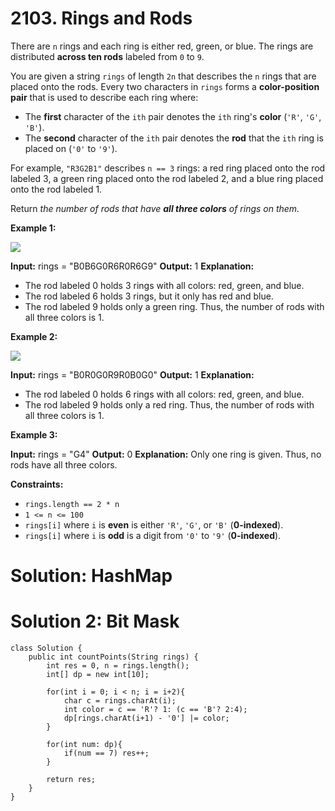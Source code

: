 # 2103. Rings and Rods
There are  `n`  rings and each ring is either red, green, or blue. The rings are distributed  **across ten rods**  labeled from  `0`  to  `9`.

You are given a string  `rings`  of length  `2n`  that describes the  `n`  rings that are placed onto the rods. Every two characters in  `rings`  forms a  **color-position pair**  that is used to describe each ring where:

-   The  **first**  character of the  `ith`  pair denotes the  `ith`  ring's  **color**  (`'R'`,  `'G'`,  `'B'`).
-   The  **second**  character of the  `ith`  pair denotes the  **rod**  that the  `ith`  ring is placed on (`'0'`  to  `'9'`).

For example,  `"R3G2B1"`  describes  `n == 3`  rings: a red ring placed onto the rod labeled 3, a green ring placed onto the rod labeled 2, and a blue ring placed onto the rod labeled 1.

Return  _the number of rods that have  **all three colors**  of rings on them._

**Example 1:**

![](https://assets.leetcode.com/uploads/2021/11/23/ex1final.png)

**Input:** rings = "B0B6G0R6R0R6G9"
**Output:** 1
**Explanation:** 
- The rod labeled 0 holds 3 rings with all colors: red, green, and blue.
- The rod labeled 6 holds 3 rings, but it only has red and blue.
- The rod labeled 9 holds only a green ring.
Thus, the number of rods with all three colors is 1.

**Example 2:**

![](https://assets.leetcode.com/uploads/2021/11/23/ex2final.png)

**Input:** rings = "B0R0G0R9R0B0G0"
**Output:** 1
**Explanation:** 
- The rod labeled 0 holds 6 rings with all colors: red, green, and blue.
- The rod labeled 9 holds only a red ring.
Thus, the number of rods with all three colors is 1.

**Example 3:**

**Input:** rings = "G4"
**Output:** 0
**Explanation:** 
Only one ring is given. Thus, no rods have all three colors.

**Constraints:**

-   `rings.length == 2 * n`
-   `1 <= n <= 100`
-   `rings[i]`  where  `i`  is  **even**  is either  `'R'`,  `'G'`, or  `'B'`  (**0-indexed**).
-   `rings[i]`  where  `i`  is  **odd**  is a digit from  `'0'`  to  `'9'`  (**0-indexed**).

# Solution: HashMap

# Solution 2: Bit Mask
```
class Solution {
    public int countPoints(String rings) {
        int res = 0, n = rings.length();
        int[] dp = new int[10];
        
        for(int i = 0; i < n; i = i+2){
            char c = rings.charAt(i);
            int color = c == 'R'? 1: (c == 'B'? 2:4);
            dp[rings.charAt(i+1) - '0'] |= color;
        }
        
        for(int num: dp){
            if(num == 7) res++;
        }
        
        return res;
    }
}
```